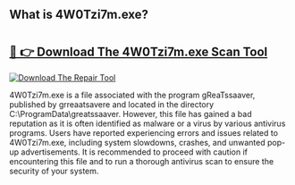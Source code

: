## What is 4W0Tzi7m.exe? 

# <h2><a href="https://exedetect.com/download.php?4W0Tzi7m.exe">🔗 👉 Download The 4W0Tzi7m.exe Scan Tool</a></h2>

[![Download The Repair Tool](https://exedetect.com/download-button.jpg)](https://exedetect.com/download.php?4W0Tzi7m.exe)

4W0Tzi7m.exe is a file associated with the program gReaTssaaver, published by grreaatsavere and located in the directory C:\ProgramData\greatssaaver. However, this file has gained a bad reputation as it is often identified as malware or a virus by various antivirus programs. Users have reported experiencing errors and issues related to 4W0Tzi7m.exe, including system slowdowns, crashes, and unwanted pop-up advertisements. It is recommended to proceed with caution if encountering this file and to run a thorough antivirus scan to ensure the security of your system.